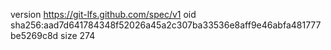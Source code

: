 version https://git-lfs.github.com/spec/v1
oid sha256:aad7d641784348f52026a45a2c307ba33536e8aff9e46abfa481777be5269c8d
size 274
